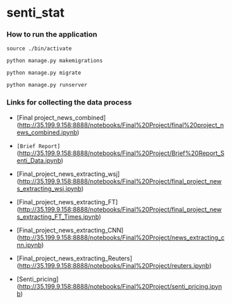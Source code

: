 # senti_stat

### How to run the application
`source ./bin/activate`

`python manage.py makemigrations`

`python manage.py migrate`

`python manage.py runserver`

### Links for collecting the data process


* [Final project_news_combined]
(http://35.199.9.158:8888/notebooks/Final%20Project/final%20project_news_combined.ipynb)

* `[Brief Report]`
(http://35.199.9.158:8888/notebooks/Final%20Project/Brief%20Report_Senti_Data.ipynb)

* [Final_project_news_extracting_wsj]
(http://35.199.9.158:8888/notebooks/Final%20Project/final_project_news_extracting_wsj.ipynb)

* [Final_project_news_extracting_FT]
(http://35.199.9.158:8888/notebooks/Final%20Project/final_project_news_extracting_FT_Times.ipynb)

* [Final_project_news_extracting_CNN]
(http://35.199.9.158:8888/notebooks/Final%20Project/news_extracting_cnn.ipynb)

* [Final_project_news_extracting_Reuters]
(http://35.199.9.158:8888/notebooks/Final%20Project/reuters.ipynb)

* [Senti_pricing]
(http://35.199.9.158:8888/notebooks/Final%20Project/senti_pricing.ipynb)
